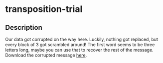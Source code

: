 # transposition-trial

## Description
Our data got corrupted on the way here. Luckily, nothing got replaced, but every block of 3 got scrambled around! The first word seems to be three letters long, maybe you can use that to recover the rest of the message.
Download the corrupted message [here](https://artifacts.picoctf.net/c/461/message.txt).
